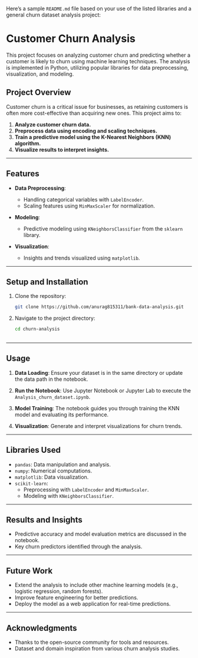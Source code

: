 Here’s a sample `README.md` file based on your use of the listed libraries and a general churn dataset analysis project:


# Customer Churn Analysis

This project focuses on analyzing customer churn and predicting whether a customer is likely to churn using machine learning techniques. The analysis is implemented in Python, utilizing popular libraries for data preprocessing, visualization, and modeling.

## Project Overview

Customer churn is a critical issue for businesses, as retaining customers is often more cost-effective than acquiring new ones. This project aims to:

1. **Analyze customer churn data.**
2. **Preprocess data using encoding and scaling techniques.**
3. **Train a predictive model using the K-Nearest Neighbors (KNN) algorithm.**
4. **Visualize results to interpret insights.**

---

## Features

- **Data Preprocessing**: 
  - Handling categorical variables with `LabelEncoder`.
  - Scaling features using `MinMaxScaler` for normalization.

- **Modeling**:
  - Predictive modeling using `KNeighborsClassifier` from the `sklearn` library.
  
- **Visualization**:
  - Insights and trends visualized using `matplotlib`.

---

## Setup and Installation

1. Clone the repository:
   ```bash
   git clone https://github.com/anurag815311/bank-data-analysis.git
   ```
2. Navigate to the project directory:
   ```bash
   cd churn-analysis
 

---

## Usage

1. **Data Loading**:
   Ensure your dataset is in the same directory or update the data path in the notebook.

2. **Run the Notebook**:
   Use Jupyter Notebook or Jupyter Lab to execute the `Analysis_churn_dataset.ipynb`.

3. **Model Training**:
   The notebook guides you through training the KNN model and evaluating its performance.

4. **Visualization**:
   Generate and interpret visualizations for churn trends.

---

## Libraries Used

- `pandas`: Data manipulation and analysis.
- `numpy`: Numerical computations.
- `matplotlib`: Data visualization.
- `scikit-learn`:
  - Preprocessing with `LabelEncoder` and `MinMaxScaler`.
  - Modeling with `KNeighborsClassifier`.

---

## Results and Insights

- Predictive accuracy and model evaluation metrics are discussed in the notebook.
- Key churn predictors identified through the analysis.

---

## Future Work

- Extend the analysis to include other machine learning models (e.g., logistic regression, random forests).
- Improve feature engineering for better predictions.
- Deploy the model as a web application for real-time predictions.

---



## Acknowledgments

- Thanks to the open-source community for tools and resources.
- Dataset and domain inspiration from various churn analysis studies.

```
